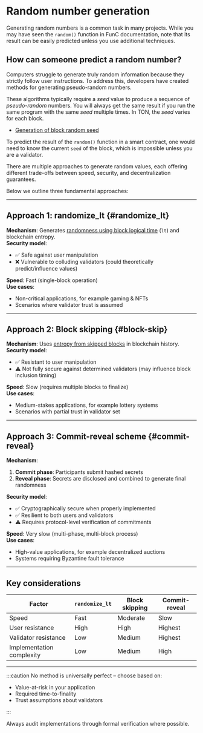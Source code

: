 # Random number generation

Generating random numbers is a common task in many projects. While you may have seen the `random()` function in FunC documentation, note that its result can be easily predicted unless you use additional techniques.

## How can someone predict a random number?

Computers struggle to generate truly random information because they strictly follow user instructions. To address this, developers have created methods for generating pseudo-random numbers.

These algorithms typically require a _seed_ value to produce a sequence of _pseudo-random_ numbers. You will always get the same result if you run the same program with the same _seed_ multiple times. In TON, the _seed_ varies for each block.

- [Generation of block random seed](/v3/guidelines/smart-contracts/security/random)

To predict the result of the `random()` function in a smart contract, one would need to know the current `seed` of the block, which is impossible unless you are a validator.

There are multiple approaches to generate random values, each offering different trade-offs between speed, security, and decentralization guarantees.

Below we outline three fundamental approaches:

---

## Approach 1: randomize_lt {#randomize_lt}

**Mechanism**: Generates [randomness using block logical time](https://docs.ton.org/v3/guidelines/smart-contracts/security/ton-hack-challenge-1/#4-lottery) (`lt`) and blockchain entropy.  
**Security model**:

- ✅ Safe against user manipulation
- ❌ Vulnerable to colluding validators (could theoretically predict/influence values)

**Speed**: Fast (single-block operation)  
**Use cases**:

- Non-critical applications, for example gaming & NFTs
- Scenarios where validator trust is assumed

---

## Approach 2: Block skipping {#block-skip}

**Mechanism**: Uses [entropy from skipped blocks](https://github.com/puppycats/ton-random?tab=readme-ov-file#ton-random) in blockchain history.  
**Security model**:

- ✅ Resistant to user manipulation
- ⚠️ Not fully secure against determined validators (may influence block inclusion timing)

**Speed**: Slow (requires multiple blocks to finalize)  
**Use cases**:

- Medium-stakes applications, for example lottery systems
- Scenarios with partial trust in validator set

---

## Approach 3: Commit-reveal scheme {#commit-reveal}

**Mechanism**:

1. **Commit phase**: Participants submit hashed secrets
2. **Reveal phase**: Secrets are disclosed and combined to generate final randomness

**Security model**:

- ✅ Cryptographically secure when properly implemented
- ✅ Resilient to both users and validators
- ⚠️ Requires protocol-level verification of commitments

**Speed**: Very slow (multi-phase, multi-block process)  
**Use cases**:

- High-value applications, for example decentralized auctions
- Systems requiring Byzantine fault tolerance

---

## Key considerations

| Factor                    | `randomize_lt` | Block skipping | Commit-reveal |
| ------------------------- | -------------- | -------------- | ------------- |
| Speed                     | Fast           | Moderate       | Slow          |
| User resistance           | High           | High           | Highest       |
| Validator resistance      | Low            | Medium         | Highest       |
| Implementation complexity | Low            | Medium         | High          |

---

:::caution
No method is universally perfect – choose based on:

- Value-at-risk in your application
- Required time-to-finality
- Trust assumptions about validators

:::

Always audit implementations through formal verification where possible.
